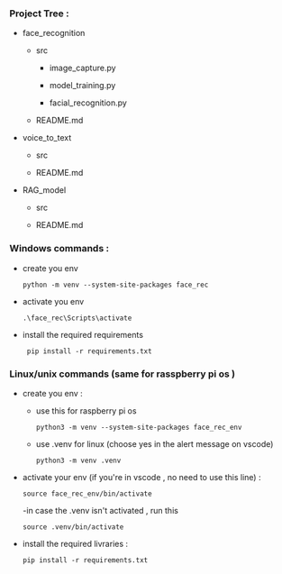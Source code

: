 
### Project Tree :
   
- face_recognition


    - src

        - image_capture.py

        - model_training.py

        - facial_recognition.py

    - README.md

- voice_to_text

    - src

    - README.md

- RAG_model 

    - src

    - README.md



### Windows commands :
- create  you env

    `python -m venv --system-site-packages face_rec`

- activate you env

    `.\face_rec\Scripts\activate`

- install the required requirements 

    ` pip install -r requirements.txt`

### Linux/unix commands (same for rasspberry pi os )

- create  you env :

    - use this for raspberry pi os 

        `python3 -m venv --system-site-packages face_rec_env`

    - use .venv for linux (choose yes in the alert message on vscode)
        
        `python3 -m venv .venv`

- activate your env (if you're in vscode , no need to use this line) :

    `source face_rec_env/bin/activate`
    
    -in case the .venv isn't activated , run this 

    `source .venv/bin/activate`

- install the required livraries : 

    `pip install -r requirements.txt`